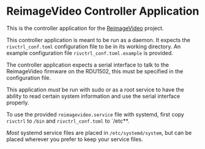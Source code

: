 # ReimageVideo Controller Application

This is the controller application for the [ReimageVideo](https://github.com/LogoiLab/ReimageVideo) project.

This controller application is meant to be run as a daemon. It expects the `rivctrl_conf.toml` configuration file to be in its working directory. An example configuration file `rivctrl_conf.toml.example` is provided.

The controller application expects a serial interface to talk to the ReimageVideo firmware on the RDU1502, this must be specified in the configuration file.

This application *must* be run with sudo or as a root service to have the ability to read certain system information and use the serial interface properly.

To use the provided `reimagevideo.service` file with systemd, first copy `rivctrl` to `/bin` and `rivctrl_conf.toml` to `/etc**.

*Most* systemd service files are placed in `/etc/systemd/system`, but can be placed wherever you prefer to keep your service files.

